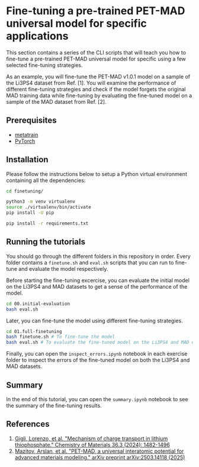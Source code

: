 # Fine-tuning a pre-trained PET-MAD universal model for specific applications

This section contains a series of the CLI scripts that will teach you how to
fine-tune a pre-trained PET-MAD universal model for specific using a few selected
fine-tuning strategies.

As an example, you will fine-tune the PET-MAD v1.0.1 model on a sample of
the Li3PS4 dataset from Ref. [1]. You will examine the performance of different
fine-tuning strategies and check if the model forgets the original MAD training
data while fine-tuning by evaluating the fine-tuned model on a sample of the
MAD dataset from Ref. [2].

## Prerequisites

- [metatrain](https://metatensor.github.io/metatrain/)
- [PyTorch](https://pytorch.org/)


## Installation

Please follow the instructions below to setup a Python virtual environment
containing all the dependencies:

```bash
cd finetuning/

python3 -m venv virtualenv
source ./virtualenv/bin/activate
pip install -U pip

pip install -r requirements.txt
```

## Running the tutorials

You should go through the different folders in this repository in order.
Every folder contains a `finetune.sh` and `eval.sh` scripts that you can run
to fine-tune and evaluate the model respectively.

Before starting the fine-tuning excercise, you can evaluate the initial model
on the Li3PS4 and MAD datasets to get a sense of the performance of the model.

```bash
cd 00.initial-evaluation
bash eval.sh
```

Later, you can fine-tune the model using different fine-tuning strategies.

```bash
cd 01.full-finetuning
bash finetune.sh # To fine-tune the model
bash eval.sh # To evaluate the fine-tuned model on the Li3PS4 and MAD datasets
```

Finally, you can open the `inspect_errors.ipynb` notebook in each exercise folder
to inspect the errors of the fine-tuned model on both the Li3PS4 and MAD datasets.

## Summary

In the end of this tutorial, you can open the `summary.ipynb` notebook to see
the summary of the fine-tuning results.

## References
1. [Gigli, Lorenzo, et al. "Mechanism of charge transport in lithium thiophosphate." Chemistry of Materials 36.3 (2024): 1482-1496](https://pubs.acs.org/doi/full/10.1021/acs.chemmater.3c02726)
2. [Mazitov, Arslan, et al. "PET-MAD, a universal interatomic potential for advanced materials modeling." arXiv preprint arXiv:2503.14118 (2025)](https://arxiv.org/abs/2503.14118)